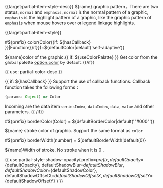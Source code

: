 {{target:partial-item-style-desc}}
${name} graphic pattern，There are two status, `normal` and `emphasis`, `normal` is the normal pattern of a graphic, `emphasis` is the highlight pattern of a graphic, like the graphic pattern of `emphasis` when mouse hovers over or legend linkage highlights. 

{{target:partial-item-style}}

#${prefix} color(Color{{if: ${hasCallback} }}|Function{{/if}})=${defaultColor|default('self-adaptive')}

${name}color of the graphic.{{ if: ${useColorPalatte} }} Get color from the global palette [option.color](~color) by default.  {{/if}}

{{ use: partial-color-desc }}

{{ if: ${hasCallback} }}
Support the use of callback functions. Callback function takes the following forms：
```js
(params: Object) => Color
```
Incoming are the data item `seriesIndex`, `dataIndex`, `data`, `value` and other parameters.
{{ /if}}

#${prefix} borderColor(Color) = ${defaultBorderColor|default('"#000"')}

${name} stroke color of graphic. Support the same format as `color`


#${prefix} borderWidth(number) = ${defaultBorderWidth|default(0)}

${name}Width of stroke. No stroke when it is 0 .

{{ use:partial-style-shadow-opacity(
    prefix=${prefix},
    defaultOpacity=${defaultOpacity},
    defaultShadowBlur=${defaultShadowBlur},
    defaultShadowColor=${defaultShadowColor},
    defaultShadowOffsetX=${defaultShadowOffsetX},
    defaultShadowOffsetY=${defaultShadowOffsetY}
) }}
